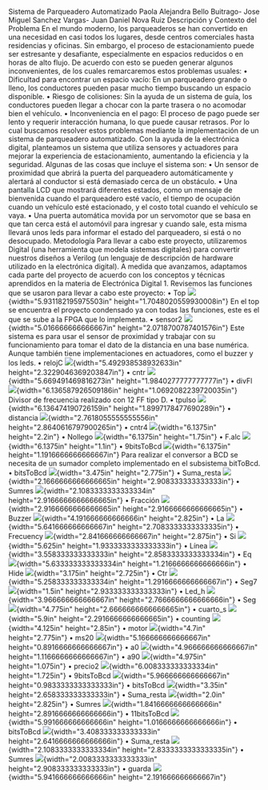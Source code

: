 Sistema de Parqueadero Automatizado
Paola Alejandra Bello Buitrago- Jose Miguel Sanchez Vargas- Juan Daniel Nova Ruiz
Descripción y Contexto del Problema
En el mundo moderno, los parqueaderos se han convertido en una necesidad en casi todos los lugares, desde centros comerciales hasta residencias y oficinas. Sin embargo, el proceso de estacionamiento puede ser estresante y desafiante, especialmente en espacios reducidos o en horas de alto flujo.
De acuerdo con esto se pueden generar algunos inconvenientes, de los cuales remarcaremos estos problemas usuales:
•	Dificultad para encontrar un espacio vacío: En un parqueadero grande o lleno, los conductores pueden pasar mucho tiempo buscando un espacio disponible.
•	Riesgo de colisiones: Sin la ayuda de un sistema de guía, los conductores pueden llegar a chocar con la parte trasera o no acomodar bien el vehículo.
•	Inconveniencia en el pago: El proceso de pago puede ser lento y requerir interacción humana, lo que puede causar retrasos.
Por lo cual buscamos resolver estos problemas mediante la implementación de un sistema de parqueadero automatizado.
Con la ayuda de la electrónica digital, planteamos un sistema que utiliza sensores y actuadores para mejorar la experiencia de estacionamiento, aumentando la eficiencia y la seguridad. Algunas de las cosas que incluye el sistema son:
•	Un sensor de proximidad que abrirá la puerta del parqueadero automáticamente y alertará al conductor si está demasiado cerca de un obstáculo.
•	Una pantalla LCD que mostrará diferentes estados, como un mensaje de bienvenida cuando el parqueadero esté vacío, el tiempo de ocupación cuando un vehículo esté estacionado, y el costo total cuando el vehículo se vaya.
•	Una puerta automática movida por un servomotor que se basa en que tan cerca está el automóvil para ingresar y cuando sale, esta misma llevará unos leds para informar el estado del parqueadero, si está o no desocupado.
Metodología
Para llevar a cabo este proyecto, utilizaremos Digital (una herramienta que modela sistemas digitales) para convertir nuestros diseños a Verilog (un lenguaje de descripción de hardware utilizado en la electrónica digital). A medida que avanzamos, adaptamos cada parte del proyecto de acuerdo con los conceptos y técnicas aprendidos en la materia de Electrónica Digital 1.
Revisemos las funciones que se usaron para llevar a cabo este proyecto:
•	Top
![](media/image1.jpeg){width="5.931182195975503in" height="1.7048020559930008in"}
En el top se encuentra el proyecto condensado ya con todas las funciones, este es el que se sube a la FPGA que lo implementa.
•	sensor2
![](media/image2.jpeg){width="5.016666666666667in" height="2.0718700787401576in"}
Este sistema es para usar el sensor de proximidad y trabajar con su funcionamiento para tomar el dato de la distancia en una base numérica. Aunque también tiene implementaciones en actuadores, como el buzzer y los leds.
•	relojC
![](media/image3.jpeg){width="5.492938538932633in" height="2.3229046369203847in"}
•	cntr
![](media/image4.jpeg){width="5.669491469816273in" height="1.9840277777777777in"}
•	divFl
![](media/image5.jpeg){width="6.136587926509186in" height="1.0692082239720035in"}
Divisor de frecuencia realizado con 12 FF tipo D.
•	tpulso
![](media/image6.jpeg){width="6.136474190726159in" height="1.8997178477690289in"}
•	distancia
![](media/image7.jpeg){width="2.7618055555555556in" height="2.8640616797900265in"}
•	cntr4
![](media/image8.jpeg){width="6.1375in" height="2.2in"}
•	Nollego
![](media/image9.jpeg){width="6.1375in" height="1.75in"}
•	F.alc
![](media/image10.jpeg){width="6.1375in" height="1.1in"}
•	9bitsToBcd
![](media/image11.jpeg){width="6.1375in" height="1.1916666666666667in"}
Para realizar el conversor a BCD se necesita de un sumador completo implementado en el subsistema bitToBcd.
•	bitsToBcd
![](media/image12.jpeg){width="3.475in" height="2.775in"}
•	Suma_resta
![](media/image13.jpeg){width="2.1666666666666665in" height="2.908333333333333in"}
•	Sumres
![](media/image14.jpeg){width="2.1083333333333334in" height="2.9166666666666665in"}
•	Fracción
![](media/image15.jpeg){width="2.9166666666666665in" height="2.9166666666666665in"}
•	Buzzer
![](media/image16.jpeg){width="4.191666666666666in" height="2.825in"}
•	La
![](media/image17.jpeg){width="5.641666666666667in" height="2.7083333333333335in"}
•	Frecuency
![](media/image18.jpeg){width="2.841666666666667in" height="2.875in"}
•	Si
![](media/image19.jpeg){width="5.625in" height="1.9333333333333333in"}
•	Línea
![](media/image20.jpeg){width="3.558333333333333in" height="2.8583333333333334in"}
•	Eq
![](media/image21.jpeg){width="5.633333333333334in" height="1.2166666666666666in"}
•	Hide
![](media/image22.jpeg){width="3.175in" height="2.725in"}
•	Ctr
![](media/image23.jpeg){width="5.258333333333334in" height="1.2916666666666667in"}
•	Seg7
![](media/image24.jpeg){width="1.5in" height="2.933333333333333in"}
•	Led_h
![](media/image25.jpeg){width="3.966666666666667in" height="2.7666666666666666in"}
•	Seg
![](media/image26.jpeg){width="4.775in" height="2.6666666666666665in"}
•	cuarto_s
![](media/image27.jpeg){width="5.9in" height="2.2916666666666665in"}
•	counting
![](media/image28.jpeg){width="4.125in" height="2.85in"}
•	motor
![](media/image29.jpeg){width="4.7in" height="2.775in"}
•	ms20
![](media/image30.jpeg){width="5.166666666666667in" height="0.8916666666666667in"}
•	a0
![](media/image31.jpeg){width="4.966666666666667in" height="1.1166666666666667in"}
•	a90
![](media/image32.jpeg){width="4.975in" height="1.075in"}
•	precio2
![](media/image33.jpeg){width="6.008333333333334in" height="1.725in"}
•	9bitsToBcd
![](media/image11.jpeg){width="5.966666666666667in" height="0.9833333333333333in"}
•	bitsToBcd
![](media/image12.jpeg){width="3.35in" height="2.658333333333333in"}
•	Suma_resta
![](media/image13.jpeg){width="2.0in" height="2.825in"}
•	Sumres
![](media/image14.jpeg){width="1.8416666666666666in" height="2.8916666666666666in"}
•	11bitsToBcd
![](media/image34.jpeg){width="5.991666666666666in" height="1.0166666666666666in"}
•	bitsToBcd
![](media/image12.jpeg){width="3.408333333333333in" height="2.6416666666666666in"}
•	Suma_resta
![](media/image13.jpeg){width="2.1083333333333334in" height="2.8333333333333335in"}
•	Sumres
![](media/image14.jpeg){width="2.0083333333333333in" height="2.908333333333333in"}
•	guarda
![](media/image35.jpeg){width="5.941666666666666in" height="2.191666666666667in"}
